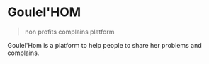 # Goulel'HOM

> non profits complains platform

Goulel'Hom is a platform to help people to share her problems and complains.

